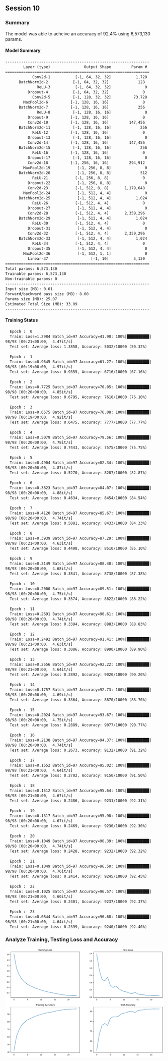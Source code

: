 ## Session 10 

### Summary
The model was able to acheive an accuracy of 92.4% using 6,573,130 params.


#### Model Summary
    ----------------------------------------------------------------
            Layer (type)               Output Shape         Param #
    ================================================================
                Conv2d-1           [-1, 64, 32, 32]           1,728
          BatchNorm2d-2           [-1, 64, 32, 32]             128
                  ReLU-3           [-1, 64, 32, 32]               0
              Dropout-4           [-1, 64, 32, 32]               0
                Conv2d-5          [-1, 128, 32, 32]          73,728
            MaxPool2d-6          [-1, 128, 16, 16]               0
          BatchNorm2d-7          [-1, 128, 16, 16]             256
                  ReLU-8          [-1, 128, 16, 16]               0
              Dropout-9          [-1, 128, 16, 16]               0
              Conv2d-10          [-1, 128, 16, 16]         147,456
          BatchNorm2d-11          [-1, 128, 16, 16]             256
                ReLU-12          [-1, 128, 16, 16]               0
              Dropout-13          [-1, 128, 16, 16]               0
              Conv2d-14          [-1, 128, 16, 16]         147,456
          BatchNorm2d-15          [-1, 128, 16, 16]             256
                ReLU-16          [-1, 128, 16, 16]               0
              Dropout-17          [-1, 128, 16, 16]               0
              Conv2d-18          [-1, 256, 16, 16]         294,912
            MaxPool2d-19            [-1, 256, 8, 8]               0
          BatchNorm2d-20            [-1, 256, 8, 8]             512
                ReLU-21            [-1, 256, 8, 8]               0
              Dropout-22            [-1, 256, 8, 8]               0
              Conv2d-23            [-1, 512, 8, 8]       1,179,648
            MaxPool2d-24            [-1, 512, 4, 4]               0
          BatchNorm2d-25            [-1, 512, 4, 4]           1,024
                ReLU-26            [-1, 512, 4, 4]               0
              Dropout-27            [-1, 512, 4, 4]               0
              Conv2d-28            [-1, 512, 4, 4]       2,359,296
          BatchNorm2d-29            [-1, 512, 4, 4]           1,024
                ReLU-30            [-1, 512, 4, 4]               0
              Dropout-31            [-1, 512, 4, 4]               0
              Conv2d-32            [-1, 512, 4, 4]       2,359,296
          BatchNorm2d-33            [-1, 512, 4, 4]           1,024
                ReLU-34            [-1, 512, 4, 4]               0
              Dropout-35            [-1, 512, 4, 4]               0
            MaxPool2d-36            [-1, 512, 1, 1]               0
              Linear-37                   [-1, 10]           5,130
    ================================================================
    Total params: 6,573,130
    Trainable params: 6,573,130
    Non-trainable params: 0
    ----------------------------------------------------------------
    Input size (MB): 0.01
    Forward/backward pass size (MB): 8.00
    Params size (MB): 25.07
    Estimated Total Size (MB): 33.09
    ----------------------------------------------------------------

#### Training Status
      Epoch :  0
      Train: Loss=1.2984 Batch_id=97 Accuracy=41.90: 100%|██████████| 98/98 [00:21<00:00,  4.47it/s]
      Test set: Average loss: 1.3858, Accuracy: 5032/10000 (50.32%)

      Epoch :  1
      Train: Loss=0.9645 Batch_id=97 Accuracy=61.27: 100%|██████████| 98/98 [00:19<00:00,  4.97it/s]
      Test set: Average loss: 0.9355, Accuracy: 6716/10000 (67.16%)

      Epoch :  2
      Train: Loss=0.7725 Batch_id=97 Accuracy=70.05: 100%|██████████| 98/98 [00:20<00:00,  4.85it/s]
      Test set: Average loss: 0.6795, Accuracy: 7610/10000 (76.10%)

      Epoch :  3
      Train: Loss=0.6575 Batch_id=97 Accuracy=76.08: 100%|██████████| 98/98 [00:19<00:00,  4.92it/s]
      Test set: Average loss: 0.6475, Accuracy: 7777/10000 (77.77%)

      Epoch :  4
      Train: Loss=0.5079 Batch_id=97 Accuracy=79.56: 100%|██████████| 98/98 [00:20<00:00,  4.78it/s]
      Test set: Average loss: 0.7443, Accuracy: 7575/10000 (75.75%)

      Epoch :  5
      Train: Loss=0.4904 Batch_id=97 Accuracy=82.34: 100%|██████████| 98/98 [00:20<00:00,  4.87it/s]
      Test set: Average loss: 0.5270, Accuracy: 8287/10000 (82.87%)

      Epoch :  6
      Train: Loss=0.3823 Batch_id=97 Accuracy=84.07: 100%|██████████| 98/98 [00:20<00:00,  4.88it/s]
      Test set: Average loss: 0.4634, Accuracy: 8454/10000 (84.54%)

      Epoch :  7
      Train: Loss=0.4120 Batch_id=97 Accuracy=85.67: 100%|██████████| 98/98 [00:20<00:00,  4.74it/s]
      Test set: Average loss: 0.5081, Accuracy: 8433/10000 (84.33%)

      Epoch :  8
      Train: Loss=0.3939 Batch_id=97 Accuracy=87.29: 100%|██████████| 98/98 [00:21<00:00,  4.63it/s]
      Test set: Average loss: 0.4408, Accuracy: 8510/10000 (85.10%)

      Epoch :  9
      Train: Loss=0.3149 Batch_id=97 Accuracy=88.40: 100%|██████████| 98/98 [00:20<00:00,  4.68it/s]
      Test set: Average loss: 0.3841, Accuracy: 8738/10000 (87.38%)

      Epoch :  10
      Train: Loss=0.2000 Batch_id=97 Accuracy=89.51: 100%|██████████| 98/98 [00:20<00:00,  4.75it/s]
      Test set: Average loss: 0.3574, Accuracy: 8822/10000 (88.22%)

      Epoch :  11
      Train: Loss=0.2691 Batch_id=97 Accuracy=90.61: 100%|██████████| 98/98 [00:20<00:00,  4.74it/s]
      Test set: Average loss: 0.3394, Accuracy: 8883/10000 (88.83%)

      Epoch :  12
      Train: Loss=0.2492 Batch_id=97 Accuracy=91.41: 100%|██████████| 98/98 [00:21<00:00,  4.63it/s]
      Test set: Average loss: 0.3086, Accuracy: 8990/10000 (89.90%)

      Epoch :  13
      Train: Loss=0.2556 Batch_id=97 Accuracy=92.22: 100%|██████████| 98/98 [00:21<00:00,  4.64it/s]
      Test set: Average loss: 0.2892, Accuracy: 9020/10000 (90.20%)

      Epoch :  14
      Train: Loss=0.1757 Batch_id=97 Accuracy=92.73: 100%|██████████| 98/98 [00:20<00:00,  4.69it/s]
      Test set: Average loss: 0.3364, Accuracy: 8870/10000 (88.70%)

      Epoch :  15
      Train: Loss=0.2024 Batch_id=97 Accuracy=93.67: 100%|██████████| 98/98 [00:20<00:00,  4.75it/s]
      Test set: Average loss: 0.2889, Accuracy: 9077/10000 (90.77%)

      Epoch :  16
      Train: Loss=0.2138 Batch_id=97 Accuracy=94.37: 100%|██████████| 98/98 [00:20<00:00,  4.74it/s]
      Test set: Average loss: 0.2673, Accuracy: 9132/10000 (91.32%)

      Epoch :  17
      Train: Loss=0.1552 Batch_id=97 Accuracy=95.02: 100%|██████████| 98/98 [00:21<00:00,  4.64it/s]
      Test set: Average loss: 0.2702, Accuracy: 9150/10000 (91.50%)

      Epoch :  18
      Train: Loss=0.1512 Batch_id=97 Accuracy=95.64: 100%|██████████| 98/98 [00:21<00:00,  4.67it/s]
      Test set: Average loss: 0.2486, Accuracy: 9231/10000 (92.31%)

      Epoch :  19
      Train: Loss=0.1317 Batch_id=97 Accuracy=95.98: 100%|██████████| 98/98 [00:20<00:00,  4.67it/s]
      Test set: Average loss: 0.2469, Accuracy: 9230/10000 (92.30%)

      Epoch :  20
      Train: Loss=0.1049 Batch_id=97 Accuracy=96.39: 100%|██████████| 98/98 [00:20<00:00,  4.74it/s]
      Test set: Average loss: 0.2428, Accuracy: 9232/10000 (92.32%)

      Epoch :  21
      Train: Loss=0.1049 Batch_id=97 Accuracy=96.50: 100%|██████████| 98/98 [00:20<00:00,  4.76it/s]
      Test set: Average loss: 0.2414, Accuracy: 9245/10000 (92.45%)

      Epoch :  22
      Train: Loss=0.1025 Batch_id=97 Accuracy=96.57: 100%|██████████| 98/98 [00:21<00:00,  4.60it/s]
      Test set: Average loss: 0.2401, Accuracy: 9237/10000 (92.37%)

      Epoch :  23
      Train: Loss=0.0844 Batch_id=97 Accuracy=96.68: 100%|██████████| 98/98 [00:21<00:00,  4.64it/s]
      Test set: Average loss: 0.2399, Accuracy: 9240/10000 (92.40%)



### Analyze Training, Testing Loss and Accuracy
   ![Train/Test Accuracy, Losses](./images/graphs.png)
